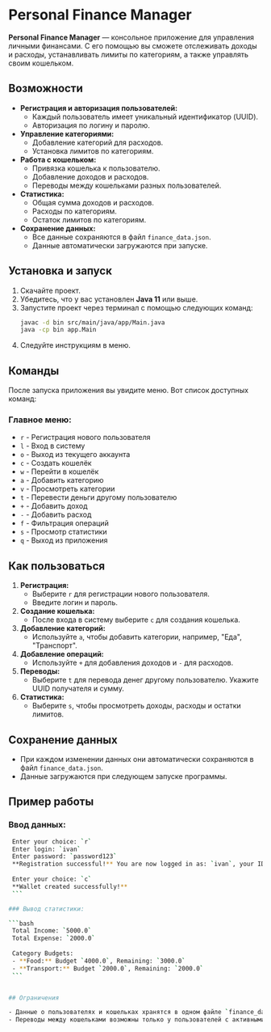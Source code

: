 # Personal Finance Manager

**Personal Finance Manager** — консольное приложение для управления личными финансами. С его помощью вы сможете отслеживать доходы и расходы, устанавливать лимиты по категориям, а также управлять своим кошельком.


## Возможности

- **Регистрация и авторизация пользователей:**
    - Каждый пользователь имеет уникальный идентификатор (UUID).
    - Авторизация по логину и паролю.
- **Управление категориями:**
    - Добавление категорий для расходов.
    - Установка лимитов по категориям.
- **Работа с кошельком:**
    - Привязка кошелька к пользователю.
    - Добавление доходов и расходов.
    - Переводы между кошельками разных пользователей.
- **Статистика:**
    - Общая сумма доходов и расходов.
    - Расходы по категориям.
    - Остаток лимитов по категориям.
- **Сохранение данных:**
    - Все данные сохраняются в файл `finance_data.json`.
    - Данные автоматически загружаются при запуске.


## Установка и запуск

1. Скачайте проект.
2. Убедитесь, что у вас установлен **Java 11** или выше.
3. Запустите проект через терминал с помощью следующих команд:
   ```bash
   javac -d bin src/main/java/app/Main.java
   java -cp bin app.Main
    ```
4. Следуйте инструкциям в меню.

## Команды

После запуска приложения вы увидите меню. Вот список доступных команд:

### Главное меню:
- `r` - Регистрация нового пользователя
- `l` - Вход в систему
- `o` - Выход из текущего аккаунта
- `c` - Создать кошелёк
- `w` - Перейти в кошелёк
- `a` - Добавить категорию
- `v` - Просмотреть категории
- `t` - Перевести деньги другому пользователю
- `+` - Добавить доход
- `-` - Добавить расход
- `f` - Фильтрация операций
- `s` - Просмотр статистики
- `q` - Выход из приложения

## Как пользоваться

1. **Регистрация:**
    - Выберите `r` для регистрации нового пользователя.
    - Введите логин и пароль.
2. **Создание кошелька:**
    - После входа в систему выберите `c` для создания кошелька.
3. **Добавление категорий:**
    - Используйте `a`, чтобы добавить категории, например, "Еда", "Транспорт".
4. **Добавление операций:**
    - Используйте `+` для добавления доходов и `-` для расходов.
5. **Переводы:**
    - Выберите `t` для перевода денег другому пользователю. Укажите UUID получателя и сумму.
6. **Статистика:**
    - Выберите `s`, чтобы просмотреть доходы, расходы и остатки лимитов.

## Сохранение данных

- При каждом изменении данных они автоматически сохраняются в файл `finance_data.json`.
- Данные загружаются при следующем запуске программы.

## Пример работы

### Ввод данных:

   ```bash
    Enter your choice: `r`  
    Enter login: `ivan`  
    Enter password: `password123`  
    **Registration successful!** You are now logged in as: `ivan`, your ID: `da0aa159-beba-403f-a9f7-7e481c95fb24`
    
    Enter your choice: `c`  
    **Wallet created successfully!**
    ```

### Вывод статистики:

   ```bash
    Total Income: `5000.0`  
    Total Expense: `2000.0`
    
    Category Budgets:
    - **Food:** Budget `4000.0`, Remaining: `3000.0`
    - **Transport:** Budget `2000.0`, Remaining: `2000.0`
    ```


## Ограничения

- Данные о пользователях и кошельках хранятся в одном файле `finance_data.json`. Файл сгенерируется при старте и первых пользователях.
- Переводы между кошельками возможны только у пользователей с активными кошельками.
